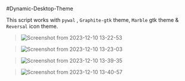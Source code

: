 #Dynamic-Desktop-Theme

This script works with ```pywal``` , `Graphite-gtk` theme, `Marble` gtk theme & `Reversal` icon theme. 

> ![Screenshot from 2023-12-10 13-22-53](https://github.com/thusvill/dynamic-desktop-theme/assets/87165098/160fb40c-c80b-42f4-9e74-c9ddc00be438)
 
> ![Screenshot from 2023-12-10 13-23-03](https://github.com/thusvill/dynamic-desktop-theme/assets/87165098/a8c05195-a324-4a5a-ad24-bdbd6bee59a5)
 
> ![Screenshot from 2023-12-10 13-39-35](https://github.com/thusvill/dynamic-desktop-theme/assets/87165098/28921868-2ab5-47f9-aa38-5e25c6c790ac)

> ![Screenshot from 2023-12-10 13-40-57](https://github.com/thusvill/dynamic-desktop-theme/assets/87165098/7dcc1c4b-015e-4e09-8c32-00a5a5b60eb0)

